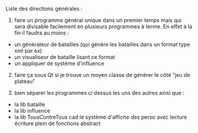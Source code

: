 Liste des directions générales : 
1. faire un programme général unique dans un premier temps mais qui sera divisable facilement en plusieurs programmes à terme. En effet à la fin il faudra au moins : 
* un générateur de batailles (qui génère les batailles dans un format type xml par ex)
* un visualiseur de bataille lisant ce format
* un appliquer de système d'influence

2. faire ça sous Qt si je trouve un moyen classe de générer le côté "jeu de plateau"

3. bien séparer les programmes ci dessus les uns des autres ainsi que : 
* la lib bataille
* la lib influence
* la lib TousContreTous cad le système d'affiche des perso avec lecture écriture plein de fonctions abstract